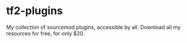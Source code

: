 # tf2-plugins
My collection of sourcemod plugins, accessible by all. Download all my resources for free, for only $20. 
